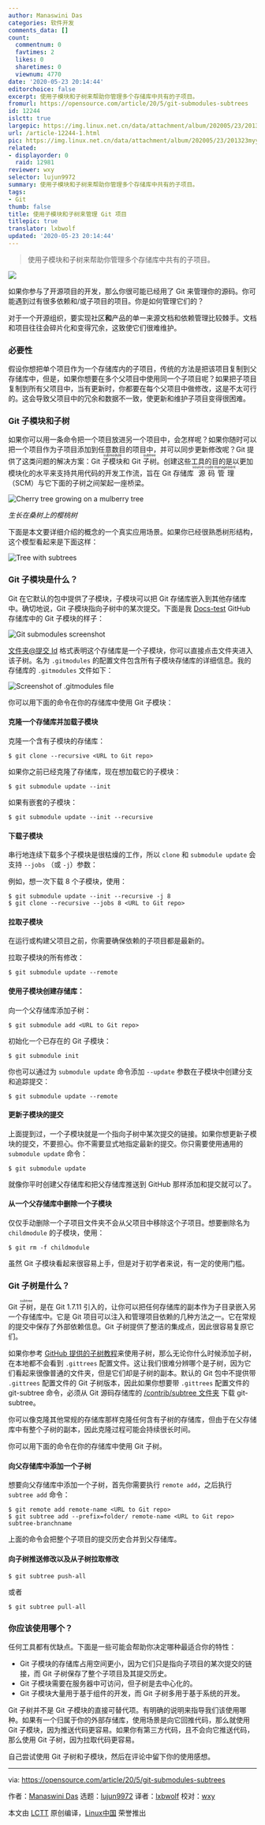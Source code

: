 ```yaml
---
author: Manaswini Das
categories: 软件开发
comments_data: []
count:
  commentnum: 0
  favtimes: 2
  likes: 0
  sharetimes: 0
  viewnum: 4770
date: '2020-05-23 20:14:44'
editorchoice: false
excerpt: 使用子模块和子树来帮助你管理多个存储库中共有的子项目。
fromurl: https://opensource.com/article/20/5/git-submodules-subtrees
id: 12244
islctt: true
largepic: https://img.linux.net.cn/data/attachment/album/202005/23/201323myyhob22eg2y2jqt.jpg
url: /article-12244-1.html
pic: https://img.linux.net.cn/data/attachment/album/202005/23/201323myyhob22eg2y2jqt.jpg.thumb.jpg
related:
- displayorder: 0
  raid: 12981
reviewer: wxy
selector: lujun9972
summary: 使用子模块和子树来帮助你管理多个存储库中共有的子项目。
tags:
- Git
thumb: false
title: 使用子模块和子树来管理 Git 项目
titlepic: true
translator: lxbwolf
updated: '2020-05-23 20:14:44'
---
```



> 
> 使用子模块和子树来帮助你管理多个存储库中共有的子项目。
> 
> 
> 


![](/data/attachment/album/202005/23/201323myyhob22eg2y2jqt.jpg)


如果你参与了开源项目的开发，那么你很可能已经用了 Git 来管理你的源码。你可能遇到过有很多依赖和/或子项目的项目。你是如何管理它们的？


对于一个开源组织，要实现社区**和**产品的单一来源文档和依赖管理比较棘手。文档和项目往往会碎片化和变得冗余，这致使它们很难维护。


### 必要性


假设你想把单个项目作为一个存储库内的子项目，传统的方法是把该项目复制到父存储库中，但是，如果你想要在多个父项目中使用同一个子项目呢？如果把子项目复制到所有父项目中，当有更新时，你都要在每个父项目中做修改，这是不太可行的。这会导致父项目中的冗余和数据不一致，使更新和维护子项目变得很困难。


### Git 子模块和子树


如果你可以用一条命令把一个项目放进另一个项目中，会怎样呢？如果你随时可以把一个项目作为子项目添加到任意数目的项目中，并可以同步更新修改呢？Git 提供了这类问题的解决方案：Git <ruby> 子模块 <rt>  submodule </rt></ruby>和 Git <ruby> 子树 <rt>  subtree </rt></ruby>。创建这些工具的目的是以更加模块化的水平来支持共用代码的开发工作流，旨在 Git 存储库<ruby> 源码管理 <rt>  source-code management </rt></ruby>（SCM）与它下面的子树之间架起一座桥梁。


![Cherry tree growing on a mulberry tree](/data/attachment/album/202005/23/201448jcxlcci1f1z4c2l2.jpg "Cherry tree growing on a mulberry tree")


*生长在桑树上的樱桃树*


下面是本文要详细介绍的概念的一个真实应用场景。如果你已经很熟悉树形结构，这个模型看起来是下面这样：


![Tree with subtrees](/data/attachment/album/202005/23/201451xllv5o14lc4344tp.png "Tree with subtrees")


### Git 子模块是什么？


Git 在它默认的包中提供了子模块，子模块可以把 Git 存储库嵌入到其他存储库中。确切地说，Git 子模块指向子树中的某次提交。下面是我 [Docs-test](https://github.com/manaswinidas/Docs-test/) GitHub 存储库中的 Git 子模块的样子：


![Git submodules screenshot](/data/attachment/album/202005/23/201452dliztziziialcmbq.png "Git submodules screenshot")


[文件夹@提交 Id](mailto:folder@commitId) 格式表明这个存储库是一个子模块，你可以直接点击文件夹进入该子树。名为 `.gitmodules` 的配置文件包含所有子模块存储库的详细信息。我的存储库的 `.gitmodules` 文件如下：


![Screenshot of .gitmodules file](/data/attachment/album/202005/23/201454khhen8n8cpe698hp.png "Screenshot of .gitmodules file")


你可以用下面的命令在你的存储库中使用 Git 子模块：


#### 克隆一个存储库并加载子模块


克隆一个含有子模块的存储库：



```
$ git clone --recursive <URL to Git repo>
```

如果你之前已经克隆了存储库，现在想加载它的子模块：



```
$ git submodule update --init
```

如果有嵌套的子模块：



```
$ git submodule update --init --recursive
```

#### 下载子模块


串行地连续下载多个子模块是很枯燥的工作，所以 `clone` 和 `submodule update` 会支持 `--jobs` （或 `-j`）参数：


例如，想一次下载 8 个子模块，使用：



```
$ git submodule update --init --recursive -j 8
$ git clone --recursive --jobs 8 <URL to Git repo>
```

#### 拉取子模块


在运行或构建父项目之前，你需要确保依赖的子项目都是最新的。


拉取子模块的所有修改：



```
$ git submodule update --remote
```

#### 使用子模块创建存储库：


向一个父存储库添加子树：



```
$ git submodule add <URL to Git repo>
```

初始化一个已存在的 Git 子模块：



```
$ git submodule init
```

你也可以通过为 `submodule update` 命令添加 `--update` 参数在子模块中创建分支和追踪提交：



```
$ git submodule update --remote
```

#### 更新子模块的提交


上面提到过，一个子模块就是一个指向子树中某次提交的链接。如果你想更新子模块的提交，不要担心。你不需要显式地指定最新的提交。你只需要使用通用的 `submodule update` 命令：



```
$ git submodule update
```

就像你平时创建父存储库和把父存储库推送到 GitHub 那样添加和提交就可以了。


#### 从一个父存储库中删除一个子模块


仅仅手动删除一个子项目文件夹不会从父项目中移除这个子项目。想要删除名为 `childmodule` 的子模块，使用：



```
$ git rm -f childmodule
```

虽然 Git 子模块看起来很容易上手，但是对于初学者来说，有一定的使用门槛。


### Git 子树是什么？


Git <ruby> 子树 <rt>  subtree </rt></ruby>，是在 Git 1.7.11 引入的，让你可以把任何存储库的副本作为子目录嵌入另一个存储库中。它是 Git 项目可以注入和管理项目依赖的几种方法之一。它在常规的提交中保存了外部依赖信息。Git 子树提供了整洁的集成点，因此很容易复原它们。


如果你参考 [GitHub 提供的子树教程](https://help.github.com/en/github/using-git/about-git-subtree-merges)来使用子树，那么无论你什么时候添加子树，在本地都不会看到 `.gittrees` 配置文件。这让我们很难分辨哪个是子树，因为它们看起来很像普通的文件夹，但是它们却是子树的副本。默认的 Git 包中不提供带 `.gittrees` 配置文件的 Git 子树版本，因此如果你想要带 `.gittrees` 配置文件的 git-subtree 命令，必须从 Git 源码存储库的 [/contrib/subtree 文件夹](https://github.com/git/git/tree/master/contrib/subtree) 下载 git-subtree。


你可以像克隆其他常规的存储库那样克隆任何含有子树的存储库，但由于在父存储库中有整个子树的副本，因此克隆过程可能会持续很长时间。


你可以用下面的命令在你的存储库中使用 Git 子树。


#### 向父存储库中添加一个子树


想要向父存储库中添加一个子树，首先你需要执行 `remote add`，之后执行 `subtree add` 命令：



```
$ git remote add remote-name <URL to Git repo>
$ git subtree add --prefix=folder/ remote-name <URL to Git repo> subtree-branchname
```

上面的命令会把整个子项目的提交历史合并到父存储库。


#### 向子树推送修改以及从子树拉取修改



```
$ git subtree push-all
```

或者



```
$ git subtree pull-all
```

### 你应该使用哪个？


任何工具都有优缺点。下面是一些可能会帮助你决定哪种最适合你的特性：


* Git 子模块的存储库占用空间更小，因为它们只是指向子项目的某次提交的链接，而 Git 子树保存了整个子项目及其提交历史。
* Git 子模块需要在服务器中可访问，但子树是去中心化的。
* Git 子模块大量用于基于组件的开发，而 Git 子树多用于基于系统的开发。


Git 子树并不是 Git 子模块的直接可替代项。有明确的说明来指导我们该使用哪种。如果有一个归属于你的外部存储库，使用场景是向它回推代码，那么就使用 Git 子模块，因为推送代码更容易。如果你有第三方代码，且不会向它推送代码，那么使用 Git 子树，因为拉取代码更容易。


自己尝试使用 Git 子树和子模块，然后在评论中留下你的使用感想。




---


via: <https://opensource.com/article/20/5/git-submodules-subtrees>


作者：[Manaswini Das](https://opensource.com/users/manaswinidas) 选题：[lujun9972](https://github.com/lujun9972) 译者：[lxbwolf](https://github.com/lxbwolf) 校对：[wxy](https://github.com/wxy)


本文由 [LCTT](https://github.com/LCTT/TranslateProject) 原创编译，[Linux中国](https://linux.cn/) 荣誉推出
